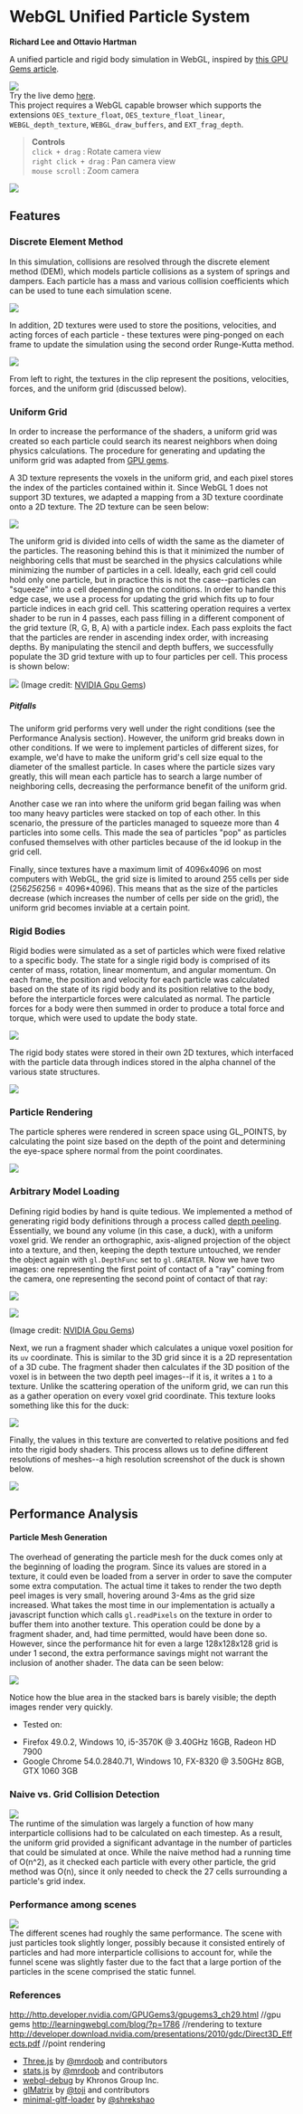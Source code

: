 WebGL Unified Particle System
======================

**Richard Lee and Ottavio Hartman**

A unified particle and rigid body simulation in WebGL, inspired by [this GPU Gems article](http://http.developer.nvidia.com/GPUGems3/gpugems3_ch29.html).<br>


[![](img/push.JPG)](https://leerichard42.github.io/WebGL-Unified-Particle-System/)<br>
Try the live demo [here](https://leerichard42.github.io/WebGL-Unified-Particle-System/).<br>
This project requires a WebGL capable browser which supports the extensions `OES_texture_float`,
`OES_texture_float_linear`, `WEBGL_depth_texture`, `WEBGL_draw_buffers`, and `EXT_frag_depth`.
>**Controls**<br>
>`click + drag` : Rotate camera view<br>
>`right click + drag` : Pan camera view<br>
>`mouse scroll` : Zoom camera

[![](img/youtube.JPG)](https://www.youtube.com/watch?v=0u_v-gD1ptA)

## Features

### Discrete Element Method
In this simulation, collisions are resolved through the discrete element method (DEM), which models particle collisions as a system of springs and dampers. Each particle has a mass and various collision coefficients which can be used to tune each simulation scene.

![](img/dem.jpeg)

In addition, 2D textures were used to store the positions, velocities, and acting forces of each particle - these textures were ping-ponged on each frame to update the simulation using the second order Runge-Kutta method.

![](img/states.gif)

From left to right, the textures in the clip represent the positions, velocities, forces, and the uniform grid (discussed below).

### Uniform Grid
In order to increase the performance of the shaders, a uniform grid was created so each particle could search its nearest neighbors when doing physics calculations. The procedure for generating and updating the uniform grid was adapted from [GPU gems](http://http.developer.nvidia.com/GPUGems3/gpugems3_ch29.html).

A 3D texture represents the voxels in the uniform grid, and each pixel stores the index of the particles contained within it. Since WebGL 1 does not support 3D textures, we adapted a mapping from a 3D texture coordinate onto a 2D texture. The 2D texture can be seen below:

![](img/3D_grid.gif)

The uniform grid is divided into cells of width the same as the diameter of the particles. The reasoning behind this is that it minimized the number of neighboring cells that must be searched in the physics calculations while minimizing the number of particles in a cell. Ideally, each grid cell could hold only one particle, but in practice this is not the case--particles can "squeeze" into a cell depennding on the conditions. In order to handle this edge case, we use a process for updating the grid which fits up to four particle indices in each grid cell. This scattering operation requires a vertex shader to be run in 4 passes, each pass filling in a different component of the grid texture (R, G, B, A) with a particle index. Each pass exploits the fact that the particles are render in ascending index order, with increasing depths. By manipulating the stencil and depth buffers, we successfully populate the 3D grid texture with up to four particles per cell. This process is shown below:

![](http://http.developer.nvidia.com/GPUGems3/elementLinks/29fig08.jpg)
(Image credit: [NVIDIA Gpu Gems](http://http.developer.nvidia.com/GPUGems3/gpugems3_ch29.html))

##### Pitfalls
The uniform grid performs very well under the right conditions (see the Performance Analysis section). However, the uniform grid breaks down in other conditions. If we were to implement particles of different sizes, for example, we'd have to make the uniform grid's cell size equal to the diameter of the smallest particle. In cases where the particle sizes vary greatly, this will mean each particle has to search a large number of neighboring cells, decreasing the performance benefit of the uniform grid.

Another case we ran into where the uniform grid began failing was when too many heavy particles were stacked on top of each other. In this scenario, the pressure of the particles managed to squeeze more than 4 particles into some cells. This made the sea of particles "pop" as particles confused themselves with other particles because of the id lookup in the grid cell.

Finally, since textures have a maximum limit of 4096x4096 on most computers with WebGL, the grid size is limited to around 255 cells per side (256*256*256 = 4096*4096). This means that as the size of the particles decrease (which increases the number of cells per side on the grid), the uniform grid becomes inviable at a certain point.


### Rigid Bodies
Rigid bodies were simulated as a set of particles which were fixed relative to a specific body. The state for a single rigid body is comprised of its center of mass, rotation, linear momentum, and angular momentum. On each frame, the position and velocity for each particle was calculated based on the state of its rigid body and its position relative to the body, before the interparticle forces were calculated as normal. The particle forces for a body were then summed in order to produce a total force and torque, which were used to update the body state.

![](img/pile.gif)

The rigid body states were stored in their own 2D textures, which interfaced with the particle data through indices stored in the alpha channel of the various state structures.

![](img/indexing.jpg)

### Particle Rendering
The particle spheres were rendered in screen space using GL_POINTS, by calculating the point size based on the depth of the point and determining the eye-space sphere normal from the point coordinates.

![](img/particle.JPG)

### Arbitrary Model Loading
Defining rigid bodies by hand is quite tedious. We implemented a method of generating rigid body definitions through a process called [depth peeling](https://en.wikipedia.org/wiki/Depth_peeling). Essentially, we bound any volume (in this case, a duck), with a uniform voxel grid. We render an orthographic, axis-aligned projection of the object into a texture, and then, keeping the depth texture untouched, we render the object again with `gl.DepthFunc` set to `gl.GREATER`. Now we have two images: one representing the first point of contact of a "ray" coming from the camera, one representing the second point of contact of that ray:

![](img/depth_ducks.PNG)

![](http://http.developer.nvidia.com/GPUGems3/elementLinks/29fig04.jpg)

(Image credit: [NVIDIA Gpu Gems](http://http.developer.nvidia.com/GPUGems3/gpugems3_ch29.html))

Next, we run a fragment shader which calculates a unique voxel position for its `uv` coordinate. This is similar to the 3D grid since it is a 2D representation of a 3D cube. The fragment shader then calculates if the 3D position of the voxel is in between the two depth peel images--if it is, it writes a `1` to a texture. Unlike the scattering operation of the uniform grid, we can run this as a gather operation on every voxel grid coordinate. This texture looks something like this for the duck:

![](img/duck_voxel.PNG)

Finally, the values in this texture are converted to relative positions and fed into the rigid body shaders. This process allows us to define different resolutions of meshes--a high resolution screenshot of the duck is shown below.

![](img/duck_final.PNG)

## Performance Analysis

#### Particle Mesh Generation
The overhead of generating the particle mesh for the duck comes only at the beginning of loading the program. Since its values are stored in a texture, it could even be loaded from a server in order to save the computer some extra computation. The actual time it takes to render the two depth peel images is very small, hovering around 3-4ms as the grid size increased. What takes the most time in our implementation is actually a javascript function which calls `gl.readPixels` on the texture in order to buffer them into another texture. This operation could be done by a fragment shader, and, had time permitted, would have been done so. However, since the performance hit for even a large 128x128x128 grid is under 1 second, the extra performance savings might not warrant the inclusion of another shader. The data can be seen below:

![](voxel_perf.jpg)

Notice how the blue area in the stacked bars is barely visible; the depth images render very quickly.

- Tested on:
 * Firefox 49.0.2, Windows 10, i5-3570K @ 3.40GHz 16GB, Radeon HD 7900
 * Google Chrome 54.0.2840.71, Windows 10, FX-8320 @ 3.50GHz 8GB, GTX 1060 3GB

### Naive vs. Grid Collision Detection

![](img/collision_detection.png)<br>
The runtime of the simulation was largely a function of how many interparticle collisions had to be calculated on each timestep. As a result, the uniform grid provided a significant advantage in the number of particles that could be simulated at once. While the naive method had a running time of O(n^2), as it checked each particle with every other particle, the grid method was O(n), since it only needed to check the 27 cells surrounding a particle's grid index.

### Performance among scenes
![](img/scenes.png)<br>
The different scenes had roughly the same performance. The scene with just particles took slightly longer, possibly because it consisted entirely of particles and had more interparticle collisions to account for, while the funnel scene was slightly faster due to the fact that a large portion of the particles in the scene comprised the static funnel.

### References
http://http.developer.nvidia.com/GPUGems3/gpugems3_ch29.html //gpu gems
http://learningwebgl.com/blog/?p=1786 //rendering to texture
http://developer.download.nvidia.com/presentations/2010/gdc/Direct3D_Effects.pdf //point rendering

* [Three.js](https://github.com/mrdoob/three.js) by [@mrdoob](https://github.com/mrdoob) and contributors
* [stats.js](https://github.com/mrdoob/stats.js) by [@mrdoob](https://github.com/mrdoob) and contributors
* [webgl-debug](https://github.com/KhronosGroup/WebGLDeveloperTools) by Khronos Group Inc.
* [glMatrix](https://github.com/toji/gl-matrix) by [@toji](https://github.com/toji) and contributors
* [minimal-gltf-loader](https://github.com/shrekshao/minimal-gltf-loader) by [@shrekshao](https://github.com/shrekshao)
